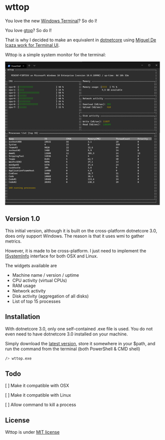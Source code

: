 # wttop

You love the new [Windows Terminal](https://github.com/microsoft/terminal)? So do I!

You love [gtop](https://github.com/aksakalli/gtop)? So do I!

That is why I decided to make an equivalent in [dotnetcore](https://github.com/dotnet/core) using [Miguel De Icaza work for Terminal UI](https://github.com/migueldeicaza/gui.cs).

Wttop is a simple system monitor for the terminal:

![wttop print screen](doc/wttop.png)

## Version 1.0

This initial version, although it is built on the cross-platform dotnetcore 3.0, does only support Windows. The reason is that it uses wmi to gather metrics.

However, it is made to be cross-platform. I just need to implement the [ISystemInfo](Core/ISystemInfo.cs) interface for both OSX and Linux.

The widgets available are
* Machine name / version / uptime
* CPU activity (virtual CPUs)
* RAM usage
* Network activity
* Disk activity (aggregation of all disks)
* List of top 15 processes

## Installation

With dotnetcore 3.0, only one self-contained .exe file is used. You do not even need to have dotnetcore 3.0 installed on your machine.

Simply download the [latest version](https://github.com/jchomarat/wttop/releases), store it somewhere in your $path, and run the command from the terminal (both PowerShell & CMD shell)

```sh
/> wttop.exe
```

## Todo

[ ] Make it compatible with OSX

[ ] Make it compatible with Linux

[ ] Allow command to kill a process

## License

Wttop is under [MIT license](https://github.com/jchomarat/wttop/blob/master/LICENSE)
